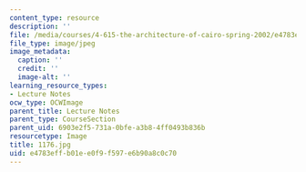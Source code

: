 ```yaml
---
content_type: resource
description: ''
file: /media/courses/4-615-the-architecture-of-cairo-spring-2002/e4783effb01ee0f9f597e6b90a8c0c70_1176.jpg
file_type: image/jpeg
image_metadata:
  caption: ''
  credit: ''
  image-alt: ''
learning_resource_types:
- Lecture Notes
ocw_type: OCWImage
parent_title: Lecture Notes
parent_type: CourseSection
parent_uid: 6903e2f5-731a-0bfe-a3b8-4ff0493b836b
resourcetype: Image
title: 1176.jpg
uid: e4783eff-b01e-e0f9-f597-e6b90a8c0c70
---
```

